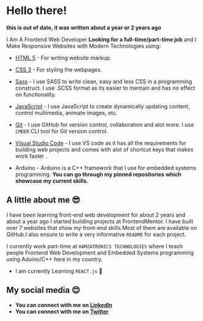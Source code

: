# Hello there!

**this is out of date, it was written about a year or 2 years ago**

I Am A Frontend Web Developer **Looking for a full-time/part-time job** and I Make Responsive Websites with Modern Technologies using:

- [HTML 5](https://developer.mozilla.org/en-US/docs/Web/html) - For writing website markup.

- [CSS 3](https://developer.mozilla.org/en-US/docs/Web/css) - For styling the webpages.

- [Sass](https://sass-lang.com/) - I use SASS to write clean, easy and less CSS in a programming construct. I use .SCSS format as its easier to mentain and has no effect on functionality.

- [JavaScript](https://developer.mozilla.org/en-US/docs/Web/javascript) - I use JavaScript to create dynamically updating content, control multimedia, animate images, etc.

- [Git](https://git-scm.com/) - I use GitHub for version control, collaboration and alot more. I use `CMDER` CLI tool for Git version control.

- [Visual Studio Code](https://code.visualstudio.com/) - I use VS code as it has all the requirements for building web projects and comes with alot of shortcut keys that makes work faster .

- Arduino - Arduino is a C++ framework that I use for embedded systems programming.
**You can go through my pinned repositories which showcase my current skills.**

<!-- ![Frontend developer, EngineerHamziey.](./images/banner.jpg) -->

## A little about me :sunglasses:

I have been learning front-end web development for about 2 years and about a year ago I started building projects at FrontendMentor. I have built over 7 websites that show my front-end skills.Most of them are available on GitHub.I also ensure to write a very informative `README` for each project.

I currently work part-time at `HAMZATRONICS TECHNOLOGIES` where I teach people Frontend Web Development and Embedded Systems programming using Aduino/C++ here in my country.

- I am currently Learning `REACT.js` :muscle:


<!-- ## Accomplishments :trophy: -->

## My social media :blush:

- **You can connect with me on [LinkedIn](https://www.linkedin.com/in/hamzat-lawal-a88404239)**
- **You can connect with me on [Twitter](https://twitter.com/EngineerHamziey)**
